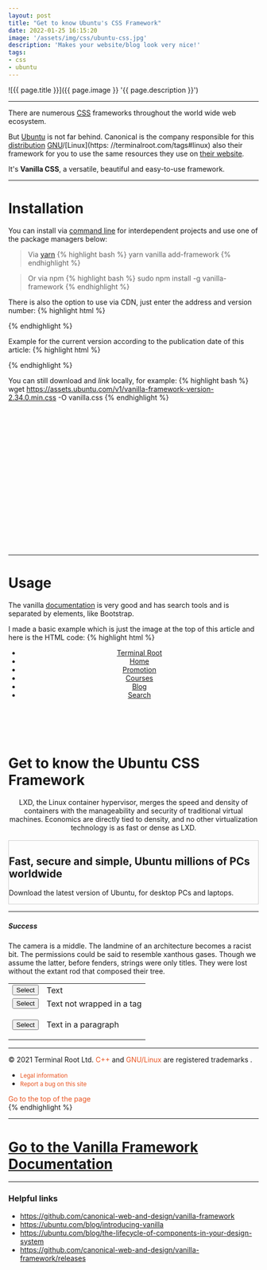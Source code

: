 ```yaml
---
layout: post
title: "Get to know Ubuntu's CSS Framework"
date: 2022-01-25 16:15:20
image: '/assets/img/css/ubuntu-css.jpg'
description: 'Makes your website/blog look very nice!'
tags:
- css
- ubuntu
---
```


![{{ page.title }}]({{ page.image }} '{{ page.description }}')

---

There are numerous [CSS](https://terminalroot.com/solar-system-made-with-html-css-and-pure-javascript/) frameworks throughout the world wide web ecosystem.

But [Ubuntu](https://terminalroot.com/tags#ubuntu) is not far behind. Canonical is the company responsible for this [distribution](https://terminalroot.com/tags#distro) [GNU](https://terminalroot.com/tags#gnu)/[Linux](https: //terminalroot.com/tags#linux) also their framework for you to use the same resources they use on [their website](https://ubuntu.com/).

It's **Vanilla CSS**, a versatile, beautiful and easy-to-use framework.

---

# Installation
You can install via [command line](https://terminalroot.com/tags#commands) for interdependent projects and use one of the package managers below:

> Via [yarn](https://yarnpkg.com/)
{% highlight bash %}
yarn vanilla add-framework
{% endhighlight %}

> Or via npm
{% highlight bash %}
sudo npm install -g vanilla-framework
{% endhighlight %}


There is also the option to use via CDN, just enter the address and version number:
{% highlight html %}
<link rel="stylesheet" href="https://assets.ubuntu.com/v1/vanilla-framework-version-x.x.x.min.css" />
{% endhighlight %}

Example for the current version according to the publication date of this article:
{% highlight html %}
<link rel="stylesheet" href="https://assets.ubuntu.com/v1/vanilla-framework-version-2.34.0.min.css" />
{% endhighlight %}

You can still download and *link* locally, for example:
{% highlight bash %}
wget https://assets.ubuntu.com/v1/vanilla-framework-version-2.34.0.min.css -O vanilla.css
{% endhighlight %}


<!-- SQUARE - GAMES ROOT -->
<script async src="//pagead2.googlesyndication.com/pagead/js/adsbygoogle.js"></script>
<ins class="adsbygoogle"
style="display:inline-block;width:336px;height:280px"
data-ad-client="ca-pub-2838251107855362"
data-ad-slot="5351066970"></ins>
<script>
(adsbygoogle = window.adsbygoogle || []).push({});
</script>

---

# Usage
The vanilla [documentation](https://vanillaframework.io/docs) is very good and has search tools and is separated by elements, like Bootstrap.

I made a basic example which is just the image at the top of this article and here is the HTML code:
{% highlight html %}
<!DOCTYPE html>
<html lang="en">
   <head>
      <title>Get to know Ubuntu's CSS Framework</title>
      <meta charset="UTF-8">
      <meta name="viewport" content="width=device-width, initial-scale=1">
      <link href="https://assets.ubuntu.com/v1/vanilla-framework-version-2.34.0.min.css" rel="stylesheet">
      <style>.a-footer {color: #E95420;}</style>
   </head>
   <body>
      <header id="navigation" class="p-navigation is-dark">
         <div class="p-navigation__row">
            <nav class="p-navigation__nav is-dark" aria-label="Example main navigation">
               <ul class="p-navigation__items">
                  <li class="p-navigation__item is-selected">
                     <a class="p-navigation__link" href="#">Terminal Root</a>
                  </li>
                  <li class="p-navigation__item">
                     <a class="p-navigation__link" href="#">Home</a>
                  </li>
                  <li class="p-navigation__item">
                     <a class="p-navigation__link" href="#">Promotion</a>
                  </li>
                  <li class="p-navigation__item">
                     <a class="p-navigation__link" href="#">Courses</a>
                  </li>
                  <li class="p-navigation__item">
                     <a class="p-navigation__link" href="#">Blog</a>
                  </li>
                  <li class="p-navigation__item">
                     <a class="p-navigation__link" href="#">Search</a>
                  </li>
               </ul>
            </nav>
         </div>
      </header>
      <div class="container u-fixed-width">
         <div class="p-heading-icon u-align--center">
            <div class="p-heading-icon__header is-stacked">
               <br>
               <h1 class="p-heading-icon__title">Get to know the Ubuntu CSS Framework</h1>
            </div>
            <p style="text-align:center;margin:auto;">LXD, the Linux container hypervisor, merges the speed and density of containers with the manageability and security of traditional virtual machines. Economics are directly tied to density, and no other virtualization technology is as fast or dense as LXD.</p>
         </div>
         <br>
         <section class="p-strip u-image-position" style="border: 1px solid #cdcdcd;">
            <div class="row">
               <div class="col-6">
                  <h2>Fast, secure and simple, Ubuntu millions of PCs worldwide</h2>
                  <p>Download the latest version of Ubuntu, for desktop PCs and laptops.</p>
               </div>
               <div class="col-6">
                  <img src="https://assets.ubuntu.com/v1/c6504e94-Dell_XPS_Laptop_Front-Desktop.png?h=200" alt="" class="u-image-position--bottom">
               </div>
            </div>
         </section>
         <hr>
         <div class="p-notification--positive">
            <div class="p-notification__content">
               <h5 class="p-notification__title">Success</h5>
               <p class="p-notification__message">The camera is a middle. The landmine of an architecture becomes a racist bit. The permissions could be said to resemble xanthous gases. Though we assume the latter, before fenders, strings were only titles. They were lost without the extant rod that composed their tree. </p>
            </div>
         </div>
         <table aria-label="Table featuring elements that stretch into the cell padding">
            <tbody>
               <tr>
                  <td><button class="u-table-cell-padding-overlap p-button--negative">Select</button></td>
                  <td>Text</td>
               </tr>
               <tr>
                  <td><button class="is-dense u-table-cell-padding-overlapi p-button--positive">Select</button></td>
                  <td>Text not wrapped in a tag</td>
               </tr>
               <tr>
                  <td><button class="u-table-cell-padding-overlap">Select</button></td>
                  <td>
                     <p class="u-no-margin--bottom u-table-cell-padding-overlap">Text in a paragraph</p>
                  </td>
               </tr>
            </tbody>
         </table>
         <hr>
      </div>
      <footer class="l-footer--sticky p-strip--dark">
         <nav class="row" aria-label="Footer navigation">
            <div class="has-cookie">
               <p>© 2021 Terminal Root Ltd. <a class="a-footer">C++</a> and <a class="a-footer">GNU/Linux</a> are registered trademarks .</p>
               <ul class="p-inline-list--middot">
                  <li class="p-inline-list__item">
                     <a class="a-footer"><small>Legal information</small></a>
                  </li>
                  <li class="p-inline-list__item">
                     <a class="a-footer"><small>Report a bug on this site</small></a>
                  </li>
               </ul>
               <span class="u-off-screen"><a class="a-footer">Go to the top of the page</a></span>
            </div>
         </nav>
      </footer>
   </body>
</html>
{% endhighlight %}

---

# [Go to the Vanilla Framework Documentation](https://vanillaframework.io/docs)

---

### Helpful links
+ <https://github.com/canonical-web-and-design/vanilla-framework>
+ <https://ubuntu.com/blog/introducing-vanilla>
+ <https://ubuntu.com/blog/the-lifecycle-of-components-in-your-design-system>
+ <https://github.com/canonical-web-and-design/vanilla-framework/releases>




